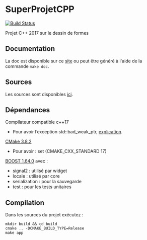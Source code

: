 # SuperProjetCPP

[![Build Status](https://travis-ci.org/L0L022/SuperProjetCPP.svg?branch=master)](https://travis-ci.org/L0L022/SuperProjetCPP)

Projet C++ 2017 sur le dessin de formes

## Documentation

La doc est disponible sur ce [site](https://l0l022.github.io/SuperProjetCPP/html/) ou peut être généré à l'aide de la commande ```make doc```.

## Sources

Les sources sont disponibles [ici](https://github.com/L0L022/SuperProjetCPP).

## Dépendances

Compilateur compatible c++17
- Pour avoir l’exception std::bad_weak_ptr, [explication](http://en.cppreference.com/w/cpp/memory/enable_shared_from_this/shared_from_this).

[CMake 3.8.2](https://cmake.org/files/v3.8/)
- Pour avoir : set (CMAKE_CXX_STANDARD 17)

[BOOST 1.64.0](http://www.boost.org/users/history/version_1_64_0.html) avec :
- signal2 : utilisé par widget
- locale : utilisé par core
- serialization : pour la sauvegarde
- test : pour les tests unitaires

## Compilation

Dans les sources du projet exécutez :
```
mkdir build && cd build
cmake .. -DCMAKE_BUILD_TYPE=Release
make app
```
